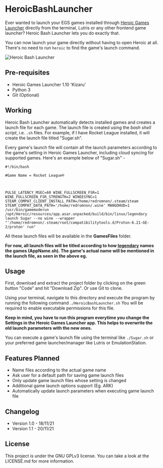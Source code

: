 # HeroicBashLauncher

Ever wanted to launch your EGS games installed through [Heroic Games Launcher](https://github.com/Heroic-Games-Launcher/HeroicGamesLauncher) directly from the terminal, Lutris or any other frontend game launcher?
Heroic Bash Launcher lets you do exactly that. 

You can now launch your game directly without having to open Heroic at all. There's no need to run `heroic` to find the game's launch command.


![Heroic Bash Launcher](https://user-images.githubusercontent.com/74495920/142615495-a4e5e811-7ee3-41b8-ae80-d6d008820f2a.png)


## Pre-requisites
- Heroic Games Launcher 1.10 'Kizaru'
- Python 3
- Git (Optional)


## Working

Heroic Bash Launcher automatically detects installed games and creates a launch file for each game. The launch file is created using the *bash shell script*, i.e. `.sh` files. For example, if I have Rocket League installed, it will create the launch file titled "Sugar.sh".

Every game's launch file will contain all the launch parameters according to the game's setting in Heroic Games Launcher, including cloud syncing for supported games. Here's an example below of "Sugar.sh" -

```
#!/bin/bash

#Game Name = Rocket League®



PULSE_LATENCY_MSEC=60 WINE_FULLSCREEN_FSR=1 WINE_FULLSCREEN_FSR_STRENGTH=2 WINEESYNC=1 STEAM_COMPAT_CLIENT_INSTALL_PATH=/home/redromnon/.steam/steam STEAM_COMPAT_DATA_PATH='/home/redromnon/.wine' MANGOHUD=1 /usr/bin/gamemoderun /opt/Heroic/resources/app.asar.unpacked/build/bin/linux/legendary launch Sugar --no wine --wrapper "'/home/redromnon/.steam/root/compatibilitytools.d/Proton-6.21-GE-2/proton' run"
```

All these launch files will be available in the **GamesFiles** folder. 

**For now, all launch files will be titled according to how [legendary](https://github.com/derrod/legendary) names the games (AppName.sh). The game's actual name will be mentioned in the launch file, as seen in the above eg.**


## Usage

First, download and extract the project folder by clicking on the green button "Code" and hit "Download Zip". Or use Git to clone.

Using your terminal, navigate to this directory and execute the program by running the following command
```./HeroicBashLauncher.sh``` 
You will be required to enable executable permissions for this file.

**Keep in mind, you have to run this program everytime you change the Settings in the Heroic Games Launcher app. This helps to overwrite the old launch parameters with the new ones.**

You can execute a game's launch file using the terminal like ```./Sugar.sh``` or your preferred game launcher/manager like Lutris or EmulationStation.


## Features Planned

- Name files according to the actual game name
- Ask user for a default path for saving game launch files
- Only update game launch files whose setting is changed
- Additional game launch options support (Eg. ARK)
- Automatically update launch parameters when executing game launch file


## Changelog

- Version 1.0 - 18/11/21
- Version 1.1 - 20/11/21


## License
This project is under the GNU GPLv3 license. You can take a look at the LICENSE.md for more information.
